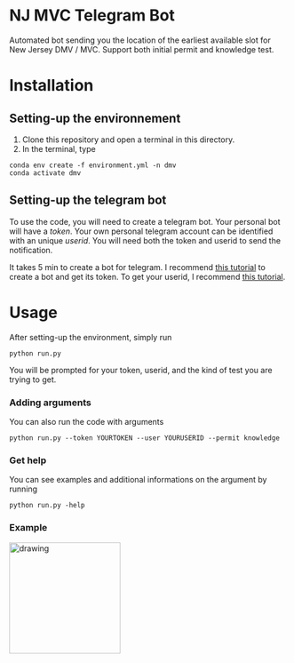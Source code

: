 # NJ MVC Telegram Bot
Automated bot sending you the location of the earliest available slot for New Jersey DMV / MVC. Support both initial permit and knowledge test.

# Installation
## Setting-up the environnement  
1. Clone this repository and open a terminal in this directory.
2. In the terminal, type 
```
conda env create -f environment.yml -n dmv
conda activate dmv
```
## Setting-up the telegram bot
To use the code, you will need to create a telegram bot. Your personal bot will have a *token*. Your own personal telegram account can be identified with an unique *userid*. You will need both the token and userid to send the notification.

It takes 5 min to create a bot for telegram. I recommend [this tutorial](https://sendpulse.com/knowledge-base/chatbot/create-telegram-chatbot) to create a bot and get its token. To get your userid, I recommend [this tutorial](https://bigone.zendesk.com/hc/en-us/articles/360008014894-How-to-get-the-Telegram-user-ID-). 
# Usage
After setting-up the environment, simply run
```
python run.py
````
You will be prompted for your token, userid, and the kind of test you are trying to get. 

### Adding arguments
You can also run the code with arguments

```
python run.py --token YOURTOKEN --user YOURUSERID --permit knowledge
```

### Get help
You can see examples and additional informations on the argument by running
```
python run.py -help
```

### Example
<img src="https://i.imgur.com/ZO5ERPe.jpg" alt="drawing" width="200"/>

